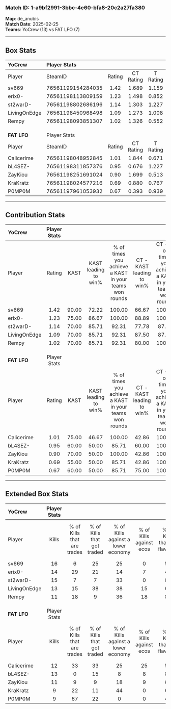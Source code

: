 ### Match ID: 1-a9bf2991-3bbc-4e60-bfa8-20c2a27fa380  
**Map**: de_anubis  
**Match Date**: 2025-02-25  
**Teams**: YoCrew (13) vs FAT LFO (7)  

---  

## Box Stats  

| **YoCrew**   | Player Stats      |        |           |          |       |      |       |         |        |      |     |
| :- | :- | :-: | :-: | :-: | :-: | :-: | :-: | :-: | :-: | :-: | :-: |
| Player       | SteamID           | Rating | CT Rating | T Rating | KAST  | ADR  | Kills | Assists | Deaths | K/D  | HS% |
| sv669        | 76561199154284035 |  1.42  |   1.689   |  1.159   | 90.00 | 86.3 |  16   |    6    |   11   | 1.45 | 43  |
| erix0-       | 76561198113809159 |  1.23  |   1.498   |  0.852   | 75.00 | 70.5 |  14   |    6    |   9    | 1.56 | 50  |
| st2warD-     | 76561198802686196 |  1.14  |   1.303   |  1.227   | 70.00 | 71.9 |  15   |    7    |   13   | 1.15 | 40  |
| LivingOnEdge | 76561198450968498 |  1.09  |   1.273   |  1.008   | 70.00 | 78.9 |  13   |    4    |   12   | 1.08 | 69  |
| Rempy        | 76561198093851307 |  1.02  |   1.326   |  0.552   | 70.00 | 62.0 |  11   |    2    |   9    | 1.22 | 18  |
|              |                   |        |           |          |       |      |       |         |        |      |     |
|              |                   |        |           |          |       |      |       |         |        |      |     |
|              |                   |        |           |          |       |      |       |         |        |      |     |
| **FAT LFO**  | Player Stats      |        |           |          |       |      |       |         |        |      |     |
| Player       | SteamID           | Rating | CT Rating | T Rating | KAST  | ADR  | Kills | Assists | Deaths | K/D  | HS% |
| Calicerime   | 76561198048952845 |  1.01  |   1.844   |  0.671   | 75.00 | 71.3 |  12   |    5    |   14   | 0.86 | 66  |
| bL4SEZ-      | 76561198311857376 |  0.95  |   0.676   |  1.227   | 60.00 | 68.9 |  13   |    3    |   13   | 1.00 | 69  |
| ZayKiou      | 76561198251691024 |  0.90  |   1.699   |  0.513   | 70.00 | 53.2 |  11   |    1    |   12   | 0.92 | 27  |
| KraKratz     | 76561198024577216 |  0.69  |   0.880   |  0.767   | 55.00 | 66.8 |   9   |    5    |   15   | 0.60 | 66  |
| P0MP0M       | 76561197961053932 |  0.67  |   0.393   |  0.939   | 60.00 | 47.7 |   9   |    5    |   15   | 0.60 | 77  |
---  

## Contribution Stats  

| **YoCrew**   | Player Stats |       |                      |                                                        |                           |                                                             |                          |                                                            |
| :- | :-: | :-: | :-: | :-: | :-: | :-: | :-: | :-: |
| Player       |    Rating    | KAST  | KAST leading to win% | % of times you achieve a KAST in your teams won rounds | CT - KAST leading to win% | CT - % of times you achieve a KAST in your teams won rounds | T - KAST leading to win% | T - % of times you achieve a KAST in your teams won rounds |
| sv669        |     1.42     | 90.00 |        72.22         |                         100.00                         |           66.67           |                           100.00                            |          83.33           |                           100.00                           |
| erix0-       |     1.23     | 75.00 |        86.67         |                         100.00                         |           88.89           |                           100.00                            |          83.33           |                           100.00                           |
| st2warD-     |     1.14     | 70.00 |        85.71         |                         92.31                          |           77.78           |                            87.50                            |          100.00          |                           100.00                           |
| LivingOnEdge |     1.09     | 70.00 |        85.71         |                         92.31                          |           87.50           |                            87.50                            |          83.33           |                           100.00                           |
| Rempy        |     1.02     | 70.00 |        85.71         |                         92.31                          |           80.00           |                           100.00                            |          100.00          |                           80.00                            |
|              |              |       |                      |                                                        |                           |                                                             |                          |                                                            |
|              |              |       |                      |                                                        |                           |                                                             |                          |                                                            |
|              |              |       |                      |                                                        |                           |                                                             |                          |                                                            |
| **FAT LFO**  | Player Stats |       |                      |                                                        |                           |                                                             |                          |                                                            |
| Player       |    Rating    | KAST  | KAST leading to win% | % of times you achieve a KAST in your teams won rounds | CT - KAST leading to win% | CT - % of times you achieve a KAST in your teams won rounds | T - KAST leading to win% | T - % of times you achieve a KAST in your teams won rounds |
| Calicerime   |     1.01     | 75.00 |        46.67         |                         100.00                         |           42.86           |                           100.00                            |          50.00           |                           100.00                           |
| bL4SEZ-      |     0.95     | 60.00 |        50.00         |                         85.71                          |           60.00           |                           100.00                            |          42.86           |                           75.00                            |
| ZayKiou      |     0.90     | 70.00 |        50.00         |                         100.00                         |           42.86           |                           100.00                            |          57.14           |                           100.00                           |
| KraKratz     |     0.69     | 55.00 |        50.00         |                         85.71                          |           42.86           |                           100.00                            |          60.00           |                           75.00                            |
| P0MP0M       |     0.67     | 60.00 |        50.00         |                         85.71                          |           75.00           |                           100.00                            |          37.50           |                           75.00                            |
---  

## Extended Box Stats  

| **YoCrew**   | Player Stats |                            |                            |                                    |                         |                              |                                 |        |                             |                                     |                          |                               |                            |
| :- | :-: | :-: | :-: | :-: | :-: | :-: | :-: | :-: | :-: | :-: | :-: | :-: | :-: |
| Player       |    Kills     | % of Kills that are trades | % of Kills that got traded | % of Kills against a lower economy | % of Kills against ecos | % of Kills that are flawless | % of Kills that are close duels | Deaths | % of Deaths that get traded | % of Deaths against a lower economy | % of Deaths against ecos | % of Deaths that are flawless | % of Deaths that are close |
| sv669        |      16      |             6              |             25             |                 25                 |            0            |              50              |                6                |   11   |             18              |                  9                  |            0             |              73               |             9              |
| erix0-       |      14      |             29             |             21             |                 14                 |            7            |              43              |                7                |   9    |              0              |                  0                  |            0             |              56               |             0              |
| st2warD-     |      15      |             7              |             7              |                 33                 |            0            |              80              |                7                |   13   |             38              |                  8                  |            8             |              62               |             23             |
| LivingOnEdge |      13      |             15             |             38             |                 38                 |           15            |              62              |                0                |   12   |             25              |                  8                  |            8             |              58               |             0              |
| Rempy        |      11      |             18             |             9              |                 36                 |           18            |              82              |                9                |   9    |              0              |                  0                  |            0             |              78               |             0              |
|              |              |                            |                            |                                    |                         |                              |                                 |        |                             |                                     |                          |                               |                            |
|              |              |                            |                            |                                    |                         |                              |                                 |        |                             |                                     |                          |                               |                            |
|              |              |                            |                            |                                    |                         |                              |                                 |        |                             |                                     |                          |                               |                            |
| **FAT LFO**  | Player Stats |                            |                            |                                    |                         |                              |                                 |        |                             |                                     |                          |                               |                            |
| Player       |    Kills     | % of Kills that are trades | % of Kills that got traded | % of Kills against a lower economy | % of Kills against ecos | % of Kills that are flawless | % of Kills that are close duels | Deaths | % of Deaths that get traded | % of Deaths against a lower economy | % of Deaths against ecos | % of Deaths that are flawless | % of Deaths that are close |
| Calicerime   |      12      |             33             |             33             |                 25                 |           25            |              58              |               17                |   14   |             29              |                  7                  |            0             |              64               |             7              |
| bL4SEZ-      |      13      |             0              |             15             |                 8                  |            8            |              85              |                8                |   13   |             15              |                  8                  |            0             |              62               |             0              |
| ZayKiou      |      11      |             9              |             9              |                 18                 |            9            |              64              |                0                |   12   |             25              |                  0                  |            0             |              75               |             0              |
| KraKratz     |      9       |             22             |             11             |                 44                 |            0            |              67              |               11                |   15   |             20              |                  0                  |            0             |              47               |             13             |
| P0MP0M       |      9       |             67             |             22             |                 0                  |            0            |              44              |                0                |   15   |             13              |                  0                  |            0             |              67               |             7              |
